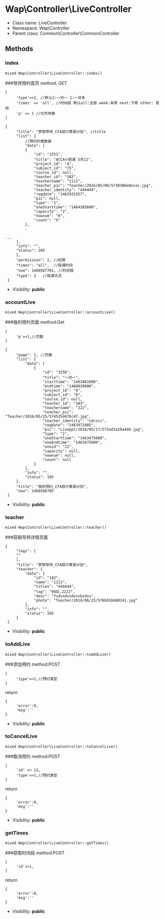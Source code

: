 Wap\Controller\LiveController
===============






* Class name: LiveController
* Namespace: Wap\Controller
* Parent class: Common\Controller\CommonController







Methods
-------


### index

    mixed Wap\Controller\LiveController::index()

###导师预约首页
method: GET
```
[
     'type'=>2, //默认2:一对一 1:一对多
     'times' => 'all', //时间段 默认all:全部 week:本周 next:下周 other: 其他
     'p' => 1 //分页参数
]
```
```
{
     "title": "梦想导师_CFA投行菁英计划", //title
     "list": {
         //预约列表数据
         "data": [
         {
             "id": "3251",
             "title": "ACCA小班课 5月11",
             "project_id": "4",
             "subject_id": "75",
             "course_id": null,
             "teacher_id": "102",
             "teachername": "1111",
             "teacher_pic": "Teacher/2016/05/09/5730386e8ecec.jpg",
             "teacher_identity": "444444",
             "regdate": "1462933357",
             "pic": null,
             "type": "1",
             "oneStarttime": "1464105600",
             "capacity": "2",
             "nownum": "0",
             "count": "5"
         },
         .

...
     ],
     "info": "",
     "status": 105
     },
     "permission": 2, //权限
     "times": "all",  //授课时间
     "now": 1468567761, //时间错
     "type": 2   //授课方式
 }
```

* Visibility: **public**




### accountLive

    mixed Wap\Controller\LiveController::accountLive()

###我的预约页面
method:Get
```
[
     'p'=>1,//页数
]
```
```
{
     "page": 1, //页数
     "list": {
         "data": [
             {
                 "id": "3256",
                 "title": "一对一",
                 "starttime": "1463481600",
                 "endtime": "1468839000",
                 "project_id": "4",
                 "subject_id": "0",
                 "course_id": null,
                 "teacher_id": "103",
                 "teachername": "222",
                 "teacher_pic": "Teacher/2016/05/25/574535d47bc47.jpg",
                 "teacher_identity": "sdcscs",
                 "regdate": "1463472985",
                 "pic": "Liveppt/2016/05/17/573ad3a20a448.jpg",
                 "type": "1",
                 "oneStarttime": "1463475060",
                 "oneEndtime": "1463475600",
                 "oneid": "22",
                 "capacity": null,
                 "nownum": null,
                 "count": null
             }
         ],
         "info": "",
         "status": 105
     },
     "title": "我的预约_CFA投行菁英计划",
     "now": 1468568785
 }
```



* Visibility: **public**




### teacher

    mixed Wap\Controller\LiveController::teacher()

###获取导师详情页面
```
{
     "tags": [
     ""
     ],
     "title": "梦想导师_CFA投行菁英计划",
     "teacher": {
         "data": {
             "id": "102",
             "name": "1111",
             "titles": "444444",
             "tag": "90后,2222",
             "desc": "fsdvsdvsdvsvbsdvs",
             "photo": "Teacher/2016/06/23/576b91bb80241.jpg"
         },
         "info": "",
         "status": 105
     }
 }
```



* Visibility: **public**




### toAddLive

    mixed Wap\Controller\LiveController::toAddLive()

###添加预约
method:POST
```
[
     'type'=>1,//预约类型
]

```
return
```
{
     'error':0,
     'msg':''
}
```

* Visibility: **public**




### toCancelLive

    mixed Wap\Controller\LiveController::toCancelLive()

###取消预约
method:POST
```
[
     'id' => 12,
     'type'=>1,//预约类型
]

```
return
```
{
     'error':0,
     'msg':''
}
```

* Visibility: **public**




### getTimes

    mixed Wap\Controller\LiveController::getTimes()

###获取时间段
method:POST
```
[
     'id'=>1,
]

```
return
```
{
     'error':0,
     'msg':''
}
```

* Visibility: **public**



